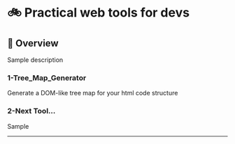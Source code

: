 #  :bike: Practical web tools for devs

## :scroll: Overview 
Sample description

### 1-Tree_Map_Generator
Generate a DOM-like tree map for your html code structure

### 2-Next Tool...
Sample

***
